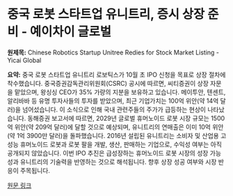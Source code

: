 # 중국 로봇 스타트업 유니트리, 증시 상장 준비 - 예이차이 글로벌

**원제목:** Chinese Robotics Startup Unitree Redies for Stock Market Listing - Yicai Global

**요약:** 중국 로봇 스타트업 유니트리 로보틱스가 10월 초 IPO 신청을 목표로 상장 절차에 착수했습니다.  중국증권감독관리위원회(CSRC) 공시에 따르면,  씨티증권이 상장 자문을 맡았으며, 왕싱싱 CEO가 35% 가량의 지분을 보유하고 있습니다.  메이투안, 텐센트, 알리바바 등 유명 투자사들의 투자를 받았으며, 최근 기업가치는 100억 위안(약 14억 달러)을 넘어섰습니다.  이 소식으로 인해 국내 관련주들의 주가가 급등하는 현상이 나타났습니다.  동해증권 보고서에 따르면, 2029년 글로벌 휴머노이드 로봇 시장 규모는 1500억 위안(약 209억 달러)에 달할 것으로 예상되며,  유니트리의 연매출은 이미 10억 위안(약 1억 3900만 달러)을 돌파했습니다.  2016년 설립된 유니트리는 소비자 및 산업용 고성능 휴머노이드 로봇과 로봇 팔을 개발, 생산, 판매하는 기업으로,  수익성 여부는 아직 공개되지 않았습니다.  이번 IPO 추진은  급성장하는 휴머노이드 로봇 시장의 성장 가능성과 유니트리의 기술력을 반영하는 것으로 해석됩니다.  향후 상장 성공 여부와 시장 반응이 주목됩니다.

[원문 링크](https://www.yicaiglobal.com/news/chinese-robotics-startup-unitree-starts-listing-preparations)
